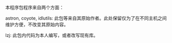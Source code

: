 本程序包程序来自两个方面：

astron, coyote, idlutils: 此包等来自其原始作者。此处保留仅为了在不同主机之间维护方便，不改变其原始内容。

lzj: 此包内代码为本人编写，或者改写现有库。

